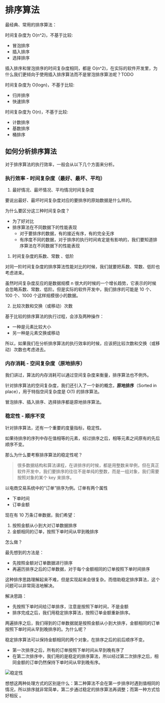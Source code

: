 # 排序算法

最经典、常用的排序算法：

时间复杂度为 O(n^2)，不基于比较:

- 冒泡排序
- 插入排序
- 选择排序

插入排序和冒泡排序的时间复杂度相同，都是 O(n^2)，在实际的软件开发里，为什么我们更倾向于使用插入排序算法而不是冒泡排序算法呢？TODO

时间复杂度为 O(logn)，不基于比较:

- 归并排序
- 快速排序

时间复杂度为 O(n)，不基于比较:

- 计数排序
- 基数排序
- 桶排序


## 如何分析排序算法

对于排序算法的执行效率，一般会从以下几个方面来分析。

### 执行效率 - 时间复杂度（最好、最坏、平均）

1. 最好情况、最坏情况、平均情况时间复杂度

要说出最好、最坏时间复杂度对应的要排序的原始数据是什么样的。

为什么要区分这三种时间复杂度？

- 为了好对比
- 排序算法在不同数据下的性能表现
  - 对于要排序的数据，有的接近有序，有的完全无序
  - 有序度不同的数据，对于排序的执行时间肯定是有影响的，我们要知道排序算法在不同数据下的性能表现

1. 时间复杂度的系数、常数 、低阶

对同一阶时间复杂度的排序算法性能对比的时候，我们就要把系数、常数、低阶也考虑进来。

虽然时间复杂度反应的是数据规模 n 很大的时候的一个增长趋势，它表示的时候会忽略系数、常数、低阶。但是实际的软件开发中，我们排序的可能是 10 个、100 个、1000 个这样规模很小的数据。

2. 比较次数和交换（或移动）次数

基于比较的排序算法的执行过程，会涉及两种操作：

- 一种是元素比较大小
- 另一种是元素交换或移动

所以，如果我们在分析排序算法的执行效率的时候，应该把比较次数和交换（或移动）次数也考虑进去。

### 内存消耗 - 空间复杂度（原地排序）

我们讲过，算法的内存消耗可以通过空间复杂度来衡量，排序算法也不例外。

针对排序算法的空间复杂度，我们还引入了一个新的概念，**原地排序**（Sorted in place），用于特指空间复杂度是 O(1) 的排序算法。

冒泡排序、插入排序、选择排序都是原地排序算法。

### 稳定性 - 顺序不变

针对排序算法，还有一个重要的度量指标，稳定性。

如果待排序的序列中存在值相等的元素，经过排序之后，相等元素之间原有的先后顺序不变。

那么为什么要考察排序算法的稳定性呢？

> 很多数据结构和算法课程，在讲排序的时候，都是用整数来举例，但在真正软件开发中，我们要排序的往往不是单纯的整数，而是一组对象，我们需要按照对象的某个 key 来排序。

以电商交易系统中的“订单”排序为例。订单有两个属性

- 下单时间
- 订单金额

现在有 10 万条订单数据，我们希望：

1. 按照金额从小到大对订单数据排序
2. 金额相同的订单，按照下单时间从早到晚排序

怎么做？

最先想到的方法是：

- 先按照金额对订单数据进行排序
- 再遍历排序之后的订单数据，对于每个金额相同的订单按照下单时间排序

这种排序思路理解起来不难，但是实现起来会很复杂。而借助稳定排序算法，这个问题可以非常简洁地解决。

解决思路：

- 先按照下单时间给订单排序，注意是按照下单时间，不是金额
- 排序完成之后，我们用稳定排序算法，按照订单金额重新排序。

两遍排序之后，我们得到的订单数据就是按照金额从小到大排序，金额相同的订单按照下单时间从早到晚排序的。为什么呢？

稳定排序算法可以保持金额相同的两个对象，在排序之后的前后顺序不变。

- 第一次排序之后，所有的订单按照下单时间从早到晚有序了
- 在第二次排序中，我们用的是稳定的排序算法，所以经过第二次排序之后，相同金额的订单仍然保持下单时间从早到晚有序。

![稳定性](@imgs/1381c1f3f7819ae61ab17455ed7f0b59.jpg)

想想这两种处理方式的区别是什么：第二种算法不会在第一步排序时遇到值相同的情况，所以排序就非常简单，第二步通过稳定的排序算法再调整；而第一种方式恰好相反
。
